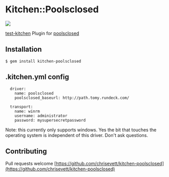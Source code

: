 # Kitchen::Poolsclosed

![](http://i.imgur.com/QnCGPzK.png)

[test-kitchen](www.kitchen.ci) Plugin for [poolsclosed](www.github.com/chrisevett/poolsclosed)


## Installation

    $ gem install kitchen-poolsclosed

## .kitchen.yml config
	  driver:  
	    name: poolsclosed  
	    poolsclosed_baseurl: http://path.tomy.rundeck.com/  
	
	  transport:  
	    name: winrm  
	    username: administrator  
	    password: mysupersecretpassword  

Note: this currently only supports windows. Yes the bit that touches the operating system is independent of this driver. Don't ask questions. 

## Contributing

Pull requests welcome [https://github.com/chrisevett/kitchen-poolsclosed](https://github.com/chrisevett/kitchen-poolsclosed)

